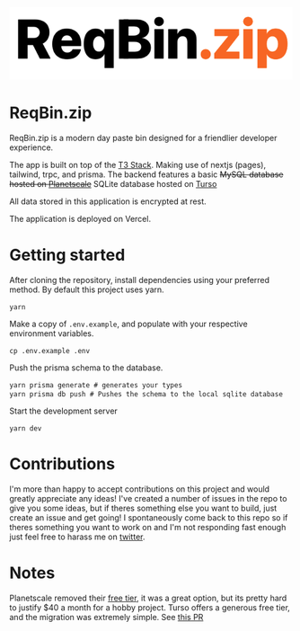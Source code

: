 ![Logo](public/logo.png)

# ReqBin.zip

ReqBin.zip is a modern day paste bin designed for a friendlier developer experience.

The app is built on top of the [T3 Stack](https://create.t3.gg/). Making use of nextjs (pages), tailwind, trpc, and prisma. The backend features a basic <del>MySQL database hosted on [Planetscale](https://planetscale.com)</del> SQLite database hosted on [Turso](https://turso.tech/)

All data stored in this application is encrypted at rest.

The application is deployed on Vercel.

# Getting started

After cloning the repository, install dependencies using your preferred method. By default this project uses yarn.

```
yarn
```

Make a copy of `.env.example`, and populate with your respective environment variables.

```
cp .env.example .env
```

Push the prisma schema to the database.

```
yarn prisma generate # generates your types
yarn prisma db push # Pushes the schema to the local sqlite database
```

Start the development server

```
yarn dev
```

# Contributions

I'm more than happy to accept contributions on this project and would greatly appreciate any ideas! I've created a number of issues in the repo to give you some ideas, but if theres something else you want to build, just create an issue and get going!
I spontaneously come back to this repo so if theres something you want to work on and I'm not responding fast enough just feel free to harass me on [twitter](https://twitter.com/rupert648).

# Notes

Planetscale removed their [free tier](https://planetscale.com/docs/concepts/hobby-plan-deprecation-faq), it was a great option, but its pretty hard to justify $40 a month for a hobby project. Turso offers a generous free tier, and the migration was extremely simple. See [this PR](https://github.com/rupert648/reqbin.zip/pull/9)
